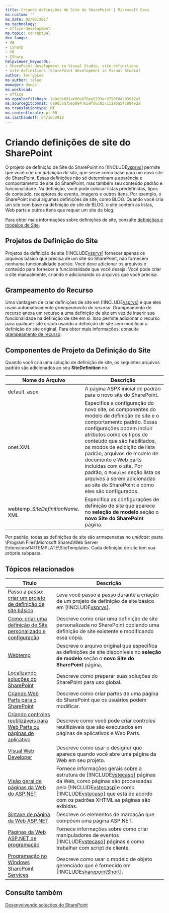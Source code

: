 ```yaml
---
title: Criando definições de Site do SharePoint | Microsoft Docs
ms.custom: ''
ms.date: 02/02/2017
ms.technology:
- office-development
ms.topic: conceptual
dev_langs:
- VB
- CSharp
- VB
- CSharp
helpviewer_keywords:
- SharePoint development in Visual Studio, site definitions
- site definitions [SharePoint development in Visual Studio]
author: TerryGLee
ms.author: tglee
manager: douge
ms.workload:
- office
ms.openlocfilehash: 1a9e2a631ae80e878ee5293ec3790f8ac93912e2
ms.sourcegitcommit: 6a9d5bd75e50947659fd6c837111a6a547884e2a
ms.translationtype: MT
ms.contentlocale: pt-BR
ms.lasthandoff: 04/16/2018
---
```

# <a name="creating-site-definitions-for-sharepoint"></a>Criando definições de site do SharePoint
  O projeto de definição de Site do SharePoint no [!INCLUDE[vsprvs](../sharepoint/includes/vsprvs-md.md)] permite que você crie um *definição de site*, que serve como base para um novo site do SharePoint. Essas definições não só determinam a aparência e comportamento de site do SharePoint, mas também seu conteúdo padrão e funcionalidade. Na definição, você pode colocar listas predefinidas, tipos de conteúdo, receptores de evento, imagens e outros itens. Por exemplo, o SharePoint inclui algumas definições de site, como BLOG. Quando você cria um site com base na definição de site de BLOG, o site contém as listas, Web parts e outros itens que requer um site de blog.  
  
 Para obter mais informações sobre definições de site, consulte [definições e modelos de Site](http://go.microsoft.com/fwlink/?LinkId=179134).  
  
## <a name="site-definition-projects"></a>Projetos de Definição do Site  
 Projetos de definição de site [!INCLUDE[vsprvs](../sharepoint/includes/vsprvs-md.md)] fornecer apenas os arquivos básico que precisa de um site do SharePoint, não fornecem nenhuma funcionalidade padrão. Você deve adicionar os arquivos e conteúdo para fornecer a funcionalidade que você deseja. Você pode criar o site manualmente, criando e adicionando os arquivos que você precisa.  
  
## <a name="feature-stapling"></a>Grampeamento do Recurso  
 Uma vantagem de criar definições de site em [!INCLUDE[vsprvs](../sharepoint/includes/vsprvs-md.md)] é que eles usam automaticamente *grampeamento de recurso*. Grampeamento de recurso anexa um recurso a uma definição de site em vez de inserir sua funcionalidade na definição de site em si. Isso permite adicionar o recurso para qualquer site criado usando a definição de site sem modificar a definição do site original. Para obter mais informações, consulte [grampeamento de recurso](http://go.microsoft.com/fwlink/?LinkID=119283).  
  
## <a name="site-definition-project-components"></a>Componentes de Projeto da Definição do Site  
 Quando você cria uma solução de definição de site, os seguintes arquivos padrão são adicionados ao seu **SiteDefinition** nó.  
  
|Nome do Arquivo|Descrição|  
|---------------|-----------------|  
|default. aspx|A página ASPX inicial de padrão para o novo site do SharePoint.|  
|onet.XML|Especifica a configuração do novo site, os componentes do modelo de definição de site e o comportamento padrão. Essas configurações podem incluir atributos como os tipos de conteúdo que são habilitados, os modos de exibição de lista padrão, arquivos de modelo de documento e Web parts incluídas com o site. Por padrão, o `Modules` seção lista os arquivos a serem adicionadas ao site do SharePoint e como eles são configurados.|  
|webtemp_*SiteDefinitionName*. XML|Especifica as configurações de definição de site que aparece no **seleção de modelo** seção o **novo Site do SharePoint** página.|  
  
 Por padrão, todas as definições de site são armazenadas no *unidade:* pasta \Program Files\Microsoft Shared\Web Server Extensions\14\TEMPLATE\SiteTemplates. Cada definição de site tem sua própria subpasta.  
  
## <a name="related-topics"></a>Tópicos relacionados  
  
|Título|Descrição|  
|-----------|-----------------|  
|[Passo a passo: criar um projeto de definição de site básico](../sharepoint/walkthrough-create-a-basic-site-definition-project.md)|Leva você passo a passo durante a criação de um projeto de definição de site básico em [!INCLUDE[vsprvs](../sharepoint/includes/vsprvs-md.md)].|  
|[Como: criar uma definição de Site personalizado e configuração](http://go.microsoft.com/fwlink/?LinkId=183309)|Descreve como criar uma definição de site personalizada no SharePoint copiando uma definição de site existente e modificando essa cópia.|  
|[Webtemp](http://go.microsoft.com/fwlink/?LinkId=183310)|Descreve o arquivo original que especifica as definições de site disponíveis no **seleção de modelo** seção o **novo Site do SharePoint** página.|  
|[Localizando soluções do SharePoint](../sharepoint/localizing-sharepoint-solutions.md)|Descreve como preparar suas soluções do SharePoint para uso global.|  
|[Criando Web Parts para o SharePoint](../sharepoint/creating-web-parts-for-sharepoint.md)|Descreve como criar partes de uma página do SharePoint que os usuários podem modificar.|  
|[Criando controles reutilizáveis para Web Parts ou páginas de aplicativo](../sharepoint/creating-reusable-controls-for-web-parts-or-application-pages.md)|Descreve como você pode criar controles reutilizáveis que são executados em páginas de aplicativos e Web Parts.|  
|[Visual Web Developer](http://go.microsoft.com/fwlink/?LinkId=178725)|Descreve como usar o designer que aparece quando você abre uma página da Web em seu projeto.|  
|[Visão geral de páginas da Web do ASP.NET](http://go.microsoft.com/fwlink/?LinkId=178726)|Fornece informações gerais sobre a estrutura de [!INCLUDE[vstecasp](../sharepoint/includes/vstecasp-md.md)] páginas da Web, como páginas são processadas pelo [!INCLUDE[vstecasp](../sharepoint/includes/vstecasp-md.md)]e como [!INCLUDE[vstecasp](../sharepoint/includes/vstecasp-md.md)] que está de acordo com os padrões XHTML as páginas são exibidas.|  
|[Sintaxe de página da Web ASP.NET](http://go.microsoft.com/fwlink/?LinkId=178727)|Descreve os elementos de marcação que compõem uma página ASP.NET.|  
|[Páginas da Web ASP.NET de programação](http://go.microsoft.com/fwlink/?LinkId=178728)|Fornece informações sobre como criar manipuladores de eventos [!INCLUDE[vstecasp](../sharepoint/includes/vstecasp-md.md)] páginas e como trabalhar com script de cliente.|  
|[Programação no Windows SharePoint Services](http://go.microsoft.com/fwlink/?LinkId=178729)|Descreve como usar o modelo de objeto gerenciado que é fornecido em [!INCLUDE[sharepointShort](../sharepoint/includes/sharepointshort-md.md)].|  
  
## <a name="see-also"></a>Consulte também  
 [Desenvolvendo soluções do SharePoint](../sharepoint/developing-sharepoint-solutions.md)  
  
  